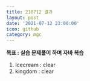 ```yaml
---
title: 210712 결과
layout: post
date: '2021-07-12 23:00:00'
icon: github
category: mgc
---
```


**목표  :  실습 문제풀이 하며 자바 복습**

1. Icecream : clear
2. kingdom : clear
